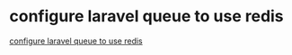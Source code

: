 # configure laravel queue to use redis

[configure laravel queue to use redis](https://aregsar.com/blog/2020/configure-laravel-queue-to-use-redis)
